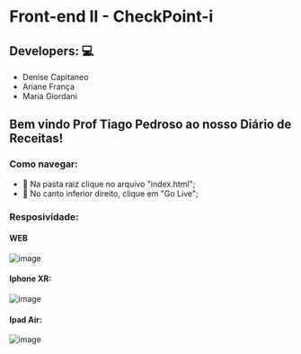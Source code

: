 # Front-end II - CheckPoint-i

## Developers: :computer:
- Denise Capitaneo
- Ariane França
- Maria Giordani

## Bem vindo Prof Tiago Pedroso ao nosso Diário de Receitas! 

### Como navegar:
 - 📌 Na pasta raiz clique no arquivo "index.html";
 - 📌 No canto inferior direito, clique em "Go Live";

### Resposividade:
#### WEB
![image](https://user-images.githubusercontent.com/91291221/187566254-4382425b-2ff9-487e-82be-7b3061f6491c.png)


#### Iphone XR:
![image](https://user-images.githubusercontent.com/91291221/187566194-ff35be81-aab0-4861-b74f-3f6069657548.png)

#### Ipad Air:
![image](https://user-images.githubusercontent.com/91291221/187566314-02896a12-624c-4fb6-a57e-763b4bde0bb7.png)

